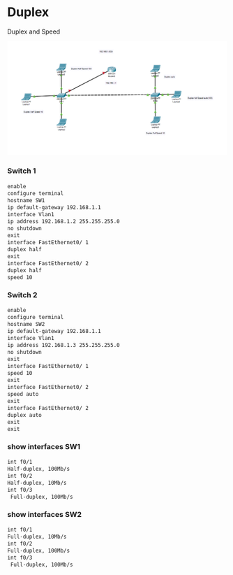 # Duplex
 Duplex and Speed
 
 ![Duplex](Duplex.png)

### Switch 1
```
enable
configure terminal
hostname SW1
ip default-gateway 192.168.1.1
interface Vlan1
ip address 192.168.1.2 255.255.255.0
no shutdown
exit
interface FastEthernet0/ 1
duplex half
exit
interface FastEthernet0/ 2
duplex half
speed 10
```


### Switch 2
```
enable
configure terminal
hostname SW2
ip default-gateway 192.168.1.1
interface Vlan1
ip address 192.168.1.3 255.255.255.0
no shutdown
exit
interface FastEthernet0/ 1
speed 10
exit
interface FastEthernet0/ 2
speed auto
exit
interface FastEthernet0/ 2
duplex auto
exit
exit
```


### show interfaces SW1

```
int f0/1
Half-duplex, 100Mb/s
int f0/2
Half-duplex, 10Mb/s
int f0/3
 Full-duplex, 100Mb/s
 ```
 
 ### show interfaces SW2
 ```
 int f0/1
 Full-duplex, 10Mb/s
 int f0/2
 Full-duplex, 100Mb/s
 int f0/3
  Full-duplex, 100Mb/s
  ```











